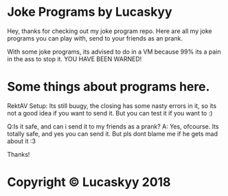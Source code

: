 # Joke Programs by Lucaskyy
Hey, thanks for checking out my joke program repo.
Here are all my joke programs you can play with, send to your friends as an prank.

With some joke programs, its advised to do in a VM because 99% its a pain in the ass to stop it.
YOU HAVE BEEN WARNED!

# Some things about programs here.
RektAV Setup: Its still buugy, the closing has some nasty errors in it, so its not a good idea if you want to send it. But you can test it if you want to :)

Q:Is it safe, and can i send it to my friends as a prank?
A: Yes, ofcourse. Its totally safe, and yes you can send it. But pls dont blame me if he gets mad about it :3

Thanks!
# Copyright © Lucaskyy 2018

